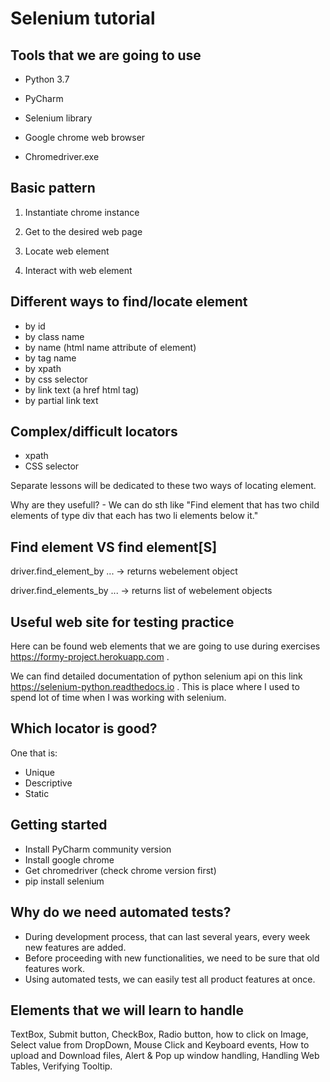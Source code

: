 

# Selenium tutorial




## Tools that we are going to use


- Python 3.7

- PyCharm
- Selenium library
- Google chrome web browser
- Chromedriver.exe

## Basic pattern

1. Instantiate chrome instance

2. Get to the desired web page
3. Locate web element
4. Interact with web element


## Different ways to find/locate element

- by id
- by class name
- by name (html name attribute of element)
- by tag name
- by xpath
- by css selector
- by link text (a href html tag)
- by partial link text

## Complex/difficult locators

- xpath
- CSS selector

Separate lessons will be dedicated to these two ways of locating element.

Why are they usefull? - We can do sth like "Find element that has two 
child elements of type div that each has two li elements below it."




## Find element VS find element[S]

driver.find_element_by ... -> returns webelement object

driver.find_elements_by ... -> returns list of webelement objects


## Useful web site for testing practice

Here can be found web elements that we are 
going to use during exercises <https://formy-project.herokuapp.com> .

We can find detailed documentation of python selenium api on this 
link <https://selenium-python.readthedocs.io> . This is place where 
I used to spend lot of time when I was working with selenium.

## Which locator is good?

One that is:
- Unique
- Descriptive
- Static



## Getting started

- Install PyCharm community version
- Install google chrome
- Get chromedriver (check chrome version first)
- pip install selenium


## Why do we need automated tests?

- During development process, that can last several years, every week new features are added.
- Before proceeding with new functionalities, we need to be sure that old features work.
- Using automated tests, we can easily test all product features at once.



## Elements that we will learn to handle

TextBox, Submit button, CheckBox, Radio button, how to click on Image,
Select value from DropDown, Mouse Click and Keyboard events,
How to upload and Download files, Alert & Pop up window handling,
Handling Web Tables, Verifying Tooltip.

